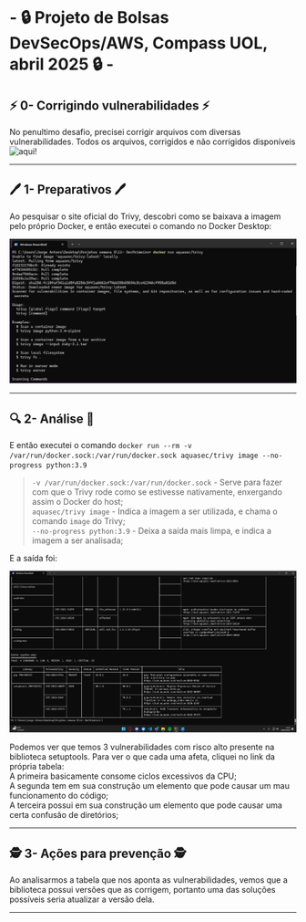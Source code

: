 # - 🔒 Projeto de Bolsas DevSecOps/AWS,  Compass UOL, abril 2025 🔒 -

## ⚡ 0- Corrigindo vulnerabilidades ⚡
No penultimo desafio, precisei corrigir arquivos com diversas vulnerabilidades. Todos os arquivos, corrigidos e não corrigidos disponíveis ![aqui!](https://github.com/JorgeAntero/Compass-Uol-Desafio-2-Docker/tree/main/Desafios/Arquivos%20utilizados/Desafio%2012) 

---
## 🖊️ 1- Preparativos 🖊️
Ao pesquisar o site oficial do Trivy, descobri como se baixava a imagem pelo próprio Docker, e então executei o comando no Docker Desktop:  

![Primeiro print](/Desafios/Prints/11.1.png)  

---
## 🔍 2- Análise 🔎
E então executei o comando
`docker run --rm -v /var/run/docker.sock:/var/run/docker.sock aquasec/trivy image --no-progress python:3.9`
>`-v /var/run/docker.sock:/var/run/docker.sock` - Serve para fazer com que o Trivy rode como se estivesse nativamente, enxergando assim o Docker do host;  
>`aquasec/trivy image` - Indica a imagem a ser utilizada, e chama o comando `image` do Trivy;  
>`--no-progress python:3.9` - Deixa a saída mais limpa, e indica a imagem a ser analisada;  

E a saída foi:

![Segundo print](/Desafios/Prints/11.2.png)  

Podemos ver que temos 3 vulnerabilidades com risco alto presente na biblioteca setuptools. Para ver o que cada uma afeta, cliquei no link da própria tabela:  
A primeira basicamente consome ciclos excessivos da CPU;  
A segunda tem em sua construção um elemento que pode causar um mau funcionamento do código;  
A terceira possui em sua construção um elemento que pode causar uma certa confusão de diretórios;  

---
## 🕵️ 3- Ações para prevenção 🕵️
Ao analisarmos a tabela que nos aponta as vulnerabilidades, vemos que a biblioteca possui versões que as corrigem, portanto uma das soluções possíveis seria atualizar a versão dela.

---
